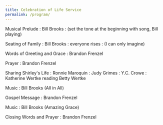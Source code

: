 ```yaml
---
title: Celebration of Life Service
permalink: /program/
---
```



Musical Prelude
: Bill Brooks
: (set the tone at the beginning with song, Bill playing)

Seating of Family
: Bill Brooks
: everyone rises 
: (I can only imagine)

Words of Greeting and Grace
: Brandon Frenzel

Prayer
: Brandon Frenzel

Sharing Shirley's Life
: Ronnie Maroquin
: Judy Grimes
: Y.C. Crowe
: Katherine Wertke reading Betty Wertke

Music
: Bill Brooks (All in All)

Gospel Message
: Brandon Frenzel

Music
: Bill Brooks (Amazing Grace)

Closing Words and Prayer
: Brandon Frenzel

